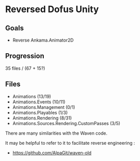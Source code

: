 # Reversed Dofus Unity

## Goals
- Reverse Ankama.Animator2D

## Progression
35 files / (67 + 15?)

## Files
- Animations (13/19)
- Animations.Events (10/11)
- Animations.Management (0/1)
- Animations.Playables (1/3)
- Animations.Rendering (8/31)
- Animations.Sources.Rendering.CustomPasses (3/5)

There are many similarities with the Waven code.

It may be helpful to refer to it to facilitate reverse engineering :
- https://github.com/AlpaGit/waven-old